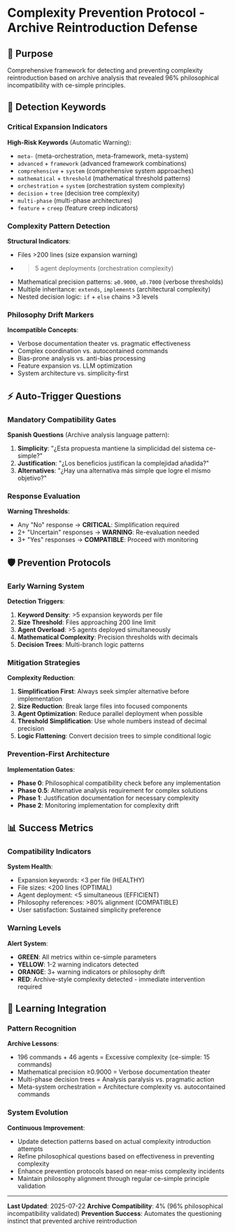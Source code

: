 # Complexity Prevention Protocol - Archive Reintroduction Defense

## 🎯 Purpose
Comprehensive framework for detecting and preventing complexity reintroduction based on archive analysis that revealed 96% philosophical incompatibility with ce-simple principles.

## 🚨 Detection Keywords

### Critical Expansion Indicators
**High-Risk Keywords** (Automatic Warning):
- `meta-` (meta-orchestration, meta-framework, meta-system)
- `advanced` + `framework` (advanced framework combinations)
- `comprehensive` + `system` (comprehensive system approaches)
- `mathematical` + `threshold` (mathematical threshold patterns)
- `orchestration` + `system` (orchestration system complexity)
- `decision` + `tree` (decision tree complexity)
- `multi-phase` (multi-phase architectures)
- `feature` + `creep` (feature creep indicators)

### Complexity Pattern Detection
**Structural Indicators**:
- Files >200 lines (size expansion warning)
- >5 agent deployments (orchestration complexity)
- Mathematical precision patterns: `≥0.9000`, `≤0.7000` (verbose thresholds)
- Multiple inheritance: `extends`, `implements` (architectural complexity)
- Nested decision logic: `if` + `else` chains >3 levels

### Philosophy Drift Markers
**Incompatible Concepts**:
- Verbose documentation theater vs. pragmatic effectiveness
- Complex coordination vs. autocontained commands  
- Bias-prone analysis vs. anti-bias processing
- Feature expansion vs. LLM optimization
- System architecture vs. simplicity-first

## ⚡ Auto-Trigger Questions

### Mandatory Compatibility Gates
**Spanish Questions** (Archive analysis language pattern):
1. **Simplicity**: "¿Esta propuesta mantiene la simplicidad del sistema ce-simple?"
2. **Justification**: "¿Los beneficios justifican la complejidad añadida?"
3. **Alternatives**: "¿Hay una alternativa más simple que logre el mismo objetivo?"

### Response Evaluation
**Warning Thresholds**:
- Any "No" response → **CRITICAL**: Simplification required
- 2+ "Uncertain" responses → **WARNING**: Re-evaluation needed
- 3+ "Yes" responses → **COMPATIBLE**: Proceed with monitoring

## 🛡️ Prevention Protocols

### Early Warning System
**Detection Triggers**:
1. **Keyword Density**: >5 expansion keywords per file
2. **Size Threshold**: Files approaching 200 line limit
3. **Agent Overload**: >5 agents deployed simultaneously
4. **Mathematical Complexity**: Precision thresholds with decimals
5. **Decision Trees**: Multi-branch logic patterns

### Mitigation Strategies
**Complexity Reduction**:
1. **Simplification First**: Always seek simpler alternative before implementation
2. **Size Reduction**: Break large files into focused components
3. **Agent Optimization**: Reduce parallel deployment when possible
4. **Threshold Simplification**: Use whole numbers instead of decimal precision
5. **Logic Flattening**: Convert decision trees to simple conditional logic

### Prevention-First Architecture
**Implementation Gates**:
- **Phase 0**: Philosophical compatibility check before any implementation
- **Phase 0.5**: Alternative analysis requirement for complex solutions
- **Phase 1**: Justification documentation for necessary complexity
- **Phase 2**: Monitoring implementation for complexity drift

## 📊 Success Metrics

### Compatibility Indicators
**System Health**:
- Expansion keywords: <3 per file (HEALTHY)
- File sizes: <200 lines (OPTIMAL)
- Agent deployment: <5 simultaneous (EFFICIENT)  
- Philosophy references: >80% alignment (COMPATIBLE)
- User satisfaction: Sustained simplicity preference

### Warning Levels
**Alert System**:
- **GREEN**: All metrics within ce-simple parameters
- **YELLOW**: 1-2 warning indicators detected
- **ORANGE**: 3+ warning indicators or philosophy drift
- **RED**: Archive-style complexity detected - immediate intervention required

## 🔄 Learning Integration

### Pattern Recognition
**Archive Lessons**:
- 196 commands + 46 agents = Excessive complexity (ce-simple: 15 commands)
- Mathematical precision ≥0.9000 = Verbose documentation theater
- Multi-phase decision trees = Analysis paralysis vs. pragmatic action
- Meta-system orchestration = Architecture complexity vs. autocontained commands

### System Evolution
**Continuous Improvement**:
- Update detection patterns based on actual complexity introduction attempts
- Refine philosophical questions based on effectiveness in preventing complexity
- Enhance prevention protocols based on near-miss complexity incidents
- Maintain philosophy alignment through regular ce-simple principle validation

---

**Last Updated**: 2025-07-22
**Archive Compatibility**: 4% (96% philosophical incompatibility validated)
**Prevention Success**: Automates the questioning instinct that prevented archive reintroduction